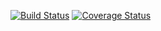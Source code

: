 [![Build 
Status](https://travis-ci.org/JoeRedskin/Very-strong-project.svg?branch=TestWork)](https://travis-ci.org/JoeRedskin/Very-strong-project)
[![Coverage Status](https://coveralls.io/JoeRedskin/Very-strong-project/badge.svg?branch=TestWork)](https://coveralls.io/github/JoeRedskin/Very-strong-project?branch=TestWork)
